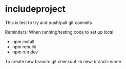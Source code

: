 # includeproject
This is test to try and push/pull git commits

Reminders: 
When running/testing code to set up local:
-	npm install
- npm rebuild
- npm run dev

To create new branch:
git checkout -b new-branch-name
